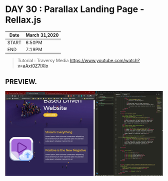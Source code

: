 # DAY 30 : Parallax Landing Page - Rellax.js

| Date | March 31,2020 |
| ------ | ------ |
| START |6:50PM |
| END | 7:19PM |



> Tutorial : Traversy Media https://www.youtube.com/watch?v=aAxt0Z7IXIo

## PREVIEW.
![Preview](Untitled.jpg)
